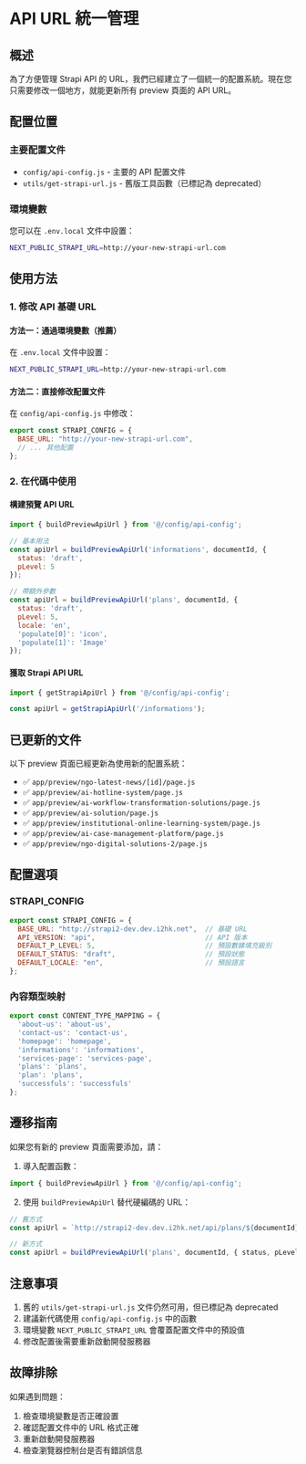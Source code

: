 # API URL 統一管理

## 概述

為了方便管理 Strapi API 的 URL，我們已經建立了一個統一的配置系統。現在您只需要修改一個地方，就能更新所有 preview 頁面的 API URL。

## 配置位置

### 主要配置文件
- `config/api-config.js` - 主要的 API 配置文件
- `utils/get-strapi-url.js` - 舊版工具函數（已標記為 deprecated）

### 環境變數
您可以在 `.env.local` 文件中設置：
```bash
NEXT_PUBLIC_STRAPI_URL=http://your-new-strapi-url.com
```

## 使用方法

### 1. 修改 API 基礎 URL

#### 方法一：通過環境變數（推薦）
在 `.env.local` 文件中設置：
```bash
NEXT_PUBLIC_STRAPI_URL=http://your-new-strapi-url.com
```

#### 方法二：直接修改配置文件
在 `config/api-config.js` 中修改：
```javascript
export const STRAPI_CONFIG = {
  BASE_URL: "http://your-new-strapi-url.com",
  // ... 其他配置
};
```

### 2. 在代碼中使用

#### 構建預覽 API URL
```javascript
import { buildPreviewApiUrl } from '@/config/api-config';

// 基本用法
const apiUrl = buildPreviewApiUrl('informations', documentId, { 
  status: 'draft', 
  pLevel: 5 
});

// 帶額外參數
const apiUrl = buildPreviewApiUrl('plans', documentId, {
  status: 'draft',
  pLevel: 5,
  locale: 'en',
  'populate[0]': 'icon',
  'populate[1]': 'Image'
});
```

#### 獲取 Strapi API URL
```javascript
import { getStrapiApiUrl } from '@/config/api-config';

const apiUrl = getStrapiApiUrl('/informations');
```

## 已更新的文件

以下 preview 頁面已經更新為使用新的配置系統：

- ✅ `app/preview/ngo-latest-news/[id]/page.js`
- ✅ `app/preview/ai-hotline-system/page.js`
- ✅ `app/preview/ai-workflow-transformation-solutions/page.js`
- ✅ `app/preview/ai-solution/page.js`
- ✅ `app/preview/institutional-online-learning-system/page.js`
- ✅ `app/preview/ai-case-management-platform/page.js`
- ✅ `app/preview/ngo-digital-solutions-2/page.js`

## 配置選項

### STRAPI_CONFIG
```javascript
export const STRAPI_CONFIG = {
  BASE_URL: "http://strapi2-dev.dev.i2hk.net",  // 基礎 URL
  API_VERSION: "api",                           // API 版本
  DEFAULT_P_LEVEL: 5,                           // 預設數據填充級別
  DEFAULT_STATUS: "draft",                      // 預設狀態
  DEFAULT_LOCALE: "en",                         // 預設語言
};
```

### 內容類型映射
```javascript
export const CONTENT_TYPE_MAPPING = {
  'about-us': 'about-us',
  'contact-us': 'contact-us',
  'homepage': 'homepage',
  'informations': 'informations',
  'services-page': 'services-page',
  'plans': 'plans',
  'plan': 'plans',
  'successfuls': 'successfuls'
};
```

## 遷移指南

如果您有新的 preview 頁面需要添加，請：

1. 導入配置函數：
```javascript
import { buildPreviewApiUrl } from '@/config/api-config';
```

2. 使用 `buildPreviewApiUrl` 替代硬編碼的 URL：
```javascript
// 舊方式
const apiUrl = `http://strapi2-dev.dev.i2hk.net/api/plans/${documentId}?status=${status}&pLevel=${pLevel}`;

// 新方式
const apiUrl = buildPreviewApiUrl('plans', documentId, { status, pLevel });
```

## 注意事項

1. 舊的 `utils/get-strapi-url.js` 文件仍然可用，但已標記為 deprecated
2. 建議新代碼使用 `config/api-config.js` 中的函數
3. 環境變數 `NEXT_PUBLIC_STRAPI_URL` 會覆蓋配置文件中的預設值
4. 修改配置後需要重新啟動開發服務器

## 故障排除

如果遇到問題：

1. 檢查環境變數是否正確設置
2. 確認配置文件中的 URL 格式正確
3. 重新啟動開發服務器
4. 檢查瀏覽器控制台是否有錯誤信息
